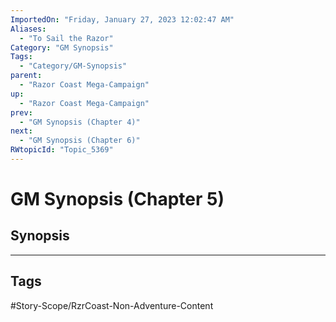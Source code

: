 ```yaml
---
ImportedOn: "Friday, January 27, 2023 12:02:47 AM"
Aliases:
  - "To Sail the Razor"
Category: "GM Synopsis"
Tags:
  - "Category/GM-Synopsis"
parent:
  - "Razor Coast Mega-Campaign"
up:
  - "Razor Coast Mega-Campaign"
prev:
  - "GM Synopsis (Chapter 4)"
next:
  - "GM Synopsis (Chapter 6)"
RWtopicId: "Topic_5369"
---
```

# GM Synopsis (Chapter 5)
## Synopsis

---
## Tags
#Story-Scope/RzrCoast-Non-Adventure-Content

